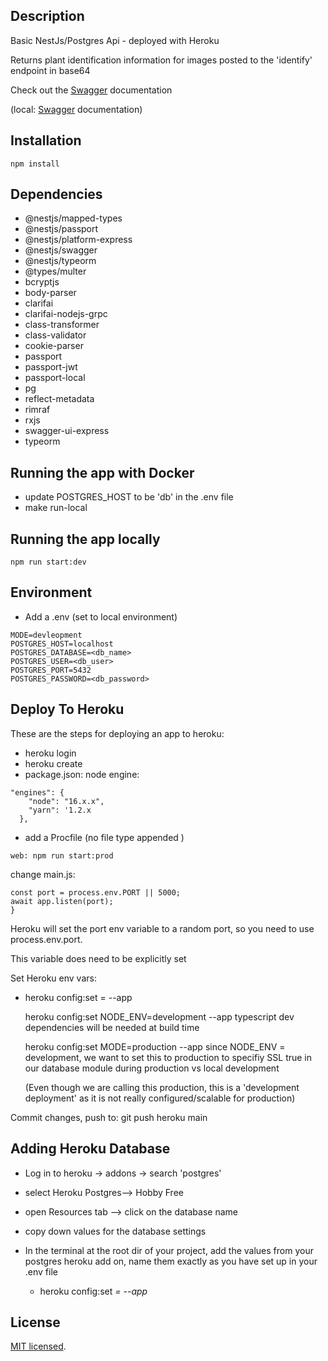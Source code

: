 ## Description

Basic NestJs/Postgres Api - deployed with Heroku

Returns plant identification information for images posted to the 'identify' endpoint in base64

Check out the <a href='https://clar-server.herokuapp.com/api'>Swagger</a> documentation

(local: <a href='http://localhost:5002/api'>Swagger</a> documentation)

## Installation

`npm install`

## Dependencies

- @nestjs/mapped-types
- @nestjs/passport
- @nestjs/platform-express
- @nestjs/swagger
- @nestjs/typeorm
- @types/multer
- bcryptjs
- body-parser
- clarifai
- clarifai-nodejs-grpc
- class-transformer
- class-validator
- cookie-parser
- passport
- passport-jwt
- passport-local
- pg
- reflect-metadata
- rimraf
- rxjs
- swagger-ui-express
- typeorm

## Running the app with Docker

- update POSTGRES_HOST to be 'db' in the .env file
- make run-local

## Running the app locally

`npm run start:dev`

## Environment

- Add a .env (set to local environment)

```
MODE=devleopment
POSTGRES_HOST=localhost
POSTGRES_DATABASE=<db_name>
POSTGRES_USER=<db_user>
POSTGRES_PORT=5432
POSTGRES_PASSWORD=<db_password>
```

## Deploy To Heroku

These are the steps for deploying an app to heroku:

- heroku login
- heroku create <app name>
- package.json: node engine:

```
"engines": {
    "node": "16.x.x",
    "yarn": '1.2.x
  },

```

- add a Procfile (no file type appended )

```
web: npm run start:prod

```

change main.js:

```
const port = process.env.PORT || 5000;
await app.listen(port);
}

```

Heroku will set the port env variable to a random port, so you need to use process.env.port.

This variable does need to be explicitly set

Set Heroku env vars:

- heroku config:set <key>=<value> --app <appname>

  heroku config:set NODE_ENV=development --app <appname>
  typescript dev dependencies will be needed at build time

  heroku config:set MODE=production --app <appname>
  since NODE_ENV = development, we want to set this to production to specifiy SSL true in our database module during production vs local development

  (Even though we are calling this production, this is a 'development deployment' as it is not really configured/scalable for production)

Commit changes, push to: git push heroku main

## Adding Heroku Database

- Log in to heroku -> addons -> search 'postgres'
- select Heroku Postgres--> Hobby Free
- open Resources tab --> click on the database name
- copy down values for the database settings
- In the terminal at the root dir of your project, add the values from your postgres heroku add on, name them exactly as you have set up in your .env file

  - heroku config:set <var>=<value> --app <app name>

## License

[MIT licensed](LICENSE).
